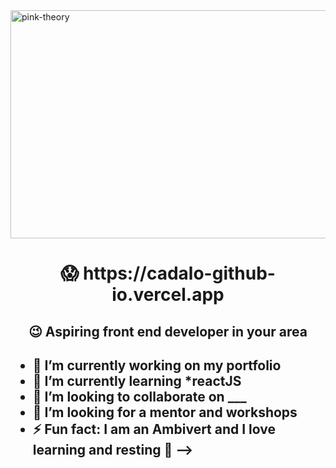 <img align = "center" alt="pink-theory" width = "1000" height = "365" src = "https://user-images.githubusercontent.com/82696971/218398690-641ccc4c-75da-4801-a57a-870c04d49142.gif">

   
<H1 align = "center"> 😱 https://cadalo-github-io.vercel.app </H1> 
<H2 align = "center">  😉 Aspiring front end developer in your area <h2>

- 🔭 I’m currently working on my portfolio
- 🌱 I’m currently learning *reactJS
- 👯 I’m looking to collaborate on ___
- 🤔 I’m looking for a mentor and workshops
- ⚡ Fun fact: I am an Ambivert and I love learning and resting 🤠
-->
